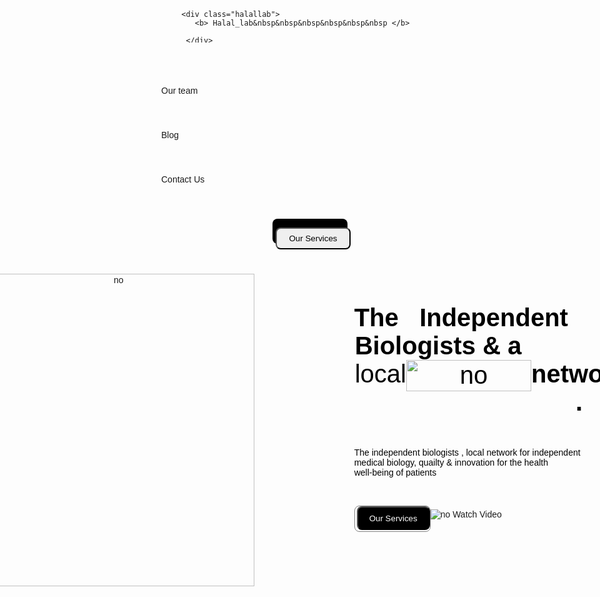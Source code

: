 <!DOCTYPE html>
<html lang="en">
  <html>
<head>
<title>
    science page
</title>

<style>
         body{
           font-family: 'Lucida Sans', 'Lucida Sans Regular', 'Lucida Grande', 
           'Lucida Sans Unicode',Geneva, Verdana, sans-serif;
           
           }
           .main{
            margin: 0 auto;
            display: flex;
            flex-direction: column;
            
           }
     
        .topbox{
            display: flex;
            height: 5rem;
            justify-content: center;
            
            }
            .pic{
             margin-top: 30px;
             margin-left: 20px;
             
            }
            .halallab{
                margin-top: 50px;
                margin-left: 5px;
                font-size: 20px;
                
            }
            
              .home{
                 padding-left: 30px;
                 padding-top: 52px;
                  
              }
              .box2{
                background-color: transparent;
                margin-top: 28px;
                margin-left: 20px;
                border: 0px solid white;
                font-size: 18px;
              }
              .box3{
                
                padding-top: 55px;
                padding-left: 15px;
              }
              .box4{
               
                padding-top: 55px;
                padding-left: 30px;
                }
                .box5{
                 
                  padding-top: 55px;
                  padding-left: 30px;
                }
                .box6{
                 
                  padding-top: 55px;
                  padding-left: 30px;
                }
                .ourservicesbox1{
                  display: flex;
                  background-color: black;
                  border-radius: 8px;
                  width: 120px;
                  height: 40px;
                  margin-top: 55px;
                  margin-left: 13rem;
                }
                .img{
                  display: flex;
                  text-align: center;
                  padding-top: 3rem;
                  justify-content: center;
                  
                }
                .words{
                  padding-left: 10rem;
                  padding-top: 3rem;
                  flex-direction: column;
                }
                .words2{
                  font-size: 40px;
                 
                  padding-left: 1px;
                  color: rgb(0, 0, 0);
                  display: flex;
                }
                .words3{
                  font-size: 40px;
                  padding-left: 1px;
                  color: rgb(0, 0, 0);
                  display: flex;
                }
                .words4{
                  font-size: 40px;
                  color: rgb(0, 0, 0);
                  display: flex;
                }
                .words5{
                  color: rgb(0, 0, 0);
                  display: flex;
                  margin-top: 50px;
                }
                .words6{
                  color: rgb(0, 0, 0);
                  display: flex;
                  }
                  .box9{
                  display: flex;
                  background-color: rgb(255, 255, 255);
                  border-radius: 8px;
                  width: 120px;
                  height: 40px;
                  margin-top: 45px;
                  border: 1px solid gray;
                  flex-direction: row;
                 
                }
                .img2{
                  height: 100px;
                  flex-direction: row;
                  padding-top: 51px;
                  
                }
                .mainbox{
                   width: 400px;
                   background-color: rgb(255, 255, 255);
                   height: 200px;
                   
                }
                .box7{
                  display: flex;
                 }
              
      </style>
</head>
<body>

  <div class="main" >
    <div class="topbox">
     
    <div class="halallab">
       <b> Halal_lab&nbsp&nbsp&nbsp&nbsp&nbsp&nbsp </b>
       
     </div>
     <span style="padding-top: 23px ;">
      <h1> / </h1></span>
      
     <div class="home">
       Home 
     </div>
     <div class="box2">
        <form action="/action_page.php">
        <select class="box2" name="Our Services">
        <option value="word1">Our Services </option>
        <option value="word2"> Online </option>
        <option value="word3" selected> classic </option>
        <option value="word4"> best teaching  </option>
      </select>
     </form>
    </div>
    <div class="box3">
    Collection Point
  </div>
         <div class="box4">
    Our team 
  </div>
  <div class="box5">
  Blog
</div>
<div class="box6">
  Contact Us
</div>
<div class="ourservicesbox1">

  <button type="button" style="width: 120px; height: 35px; border-radius: 8px; margin-left: 5px;" 
  onclick="alert('Our Services')">Our Services</button> 
</div>
</div>

<div class="img">
    <img src="img/bottles.png" alt="no " height="500px" width="450px">
    <div class="words">
      <div class="words4">
        <b>The &nbsp Independent </b>
      </div>
      <div class="words2">
<b>Biologists &  a </b>  
</div>
<div class="words3">
 local <img src="img/line.png" alt="no" width="200px" height="50px"> <b> network . </b>
</div>
<div class="words5">
The independent biologists , local network for independent
</div>
<div class="words6">
medical biology, quailty & innovation for the health
</div>
<div class="words6">
well-being of patients
</div>

<div class="box7"> 
<div class="box9">
<button type="button" style="width: 120px; height: 38px; border-radius: 8px; margin-left: 3px; 
background-color: black; color: white;" 
onclick="alert('Our Services')">Our Services</button>   
</div>

<div class="img2">
<img src="img/arrow.png"  alt="no"> Watch Video
</div>
</div> 


</div>

</div> 
</div>



</body>
</html>

